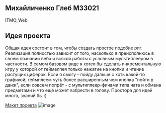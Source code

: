## Михайличенко Глеб M33021
ITMO_Web

## Идея проекта
Общая идея состоит в том, чтобы создать простое подобие рпг. Реализация полностью зависит от того, насколько я преисполнюсь в своем познании веба и всякой работы с условным мультиплеером в частности. В самом базовом виде я хотел бы сделать инкрементальную игру у которой от геймелпея только нажатие на кнопки и чтение растущих циферок. Если я смогу - пойду дальше с хоть какой-то графикой, геймплеем чуть более расширенным чем кнопка "пойти в данж", если совсем попрёт - с мультиплеер-фичами типа чата и обмена предметами и что ещё может взбрести в голову. Простора для идей много, знаний бы :)

[Макет проекта](https://www.figma.com/file/2roS2EpZr13iYB4uGHCIZb/HlebPg?node-id=1%3A2)
![image](https://user-images.githubusercontent.com/37649552/192548917-733e36aa-fc92-4480-8a05-c4f3244cce95.png)

